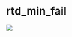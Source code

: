 # rtd_min_fail

[![](https://img.shields.io/readthedocs/rtd_min_fail.svg?style=flat-square)](https://readthedocs.org/projects/rtd-min-fail/builds/)
